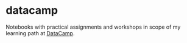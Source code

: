 # datacamp
Notebooks with practical assignments and workshops in scope of my learning path at [DataCamp](https://www.datacamp.com/).
